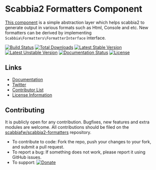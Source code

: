 # Scabbia2 Formatters Component

[This component](https://github.com/scabbiafw/scabbia2-formatters/) is a simple abstraction layer which helps scabbia2 to generate output in various formats such as Html, Console and etc. New formatters can be derived by implementing `Scabbia\Formatters\FormatterInterface` interface.

[![Build Status](https://travis-ci.org/scabbiafw/scabbia2-formatters.png?branch=master)](https://travis-ci.org/scabbiafw/scabbia2-formatters)
[![Total Downloads](https://poser.pugx.org/scabbiafw/scabbia2-formatters/downloads.png)](https://packagist.org/packages/scabbiafw/scabbia2-formatters)
[![Latest Stable Version](https://poser.pugx.org/scabbiafw/scabbia2-formatters/v/stable)](https://packagist.org/packages/scabbiafw/scabbia2-formatters)
[![Latest Unstable Version](https://poser.pugx.org/scabbiafw/scabbia2-formatters/v/unstable)](https://packagist.org/packages/scabbiafw/scabbia2-formatters)
[![Documentation Status](https://readthedocs.org/projects/scabbia2-documentation/badge/?version=latest)](http://docs.scabbiafw.com/)
[![License](https://poser.pugx.org/scabbiafw/scabbia2-formatters/license.png)](https://packagist.org/packages/scabbiafw/scabbia2-formatters)

## Links
- [Documentation](http://docs.scabbiafw.com/)
- [Twitter](https://twitter.com/scabbiafw)
- [Contributor List](contributors.md)
- [License Information](LICENSE)


## Contributing
It is publicly open for any contribution. Bugfixes, new features and extra modules are welcome. All contributions should be filed on the [scabbiafw/scabbia2-formatters](https://github.com/scabbiafw/scabbia2-formatters) repository.

* To contribute to code: Fork the repo, push your changes to your fork, and submit a pull request.
* To report a bug: If something does not work, please report it using GitHub issues.
* To support: [![Donate](https://www.paypalobjects.com/en_US/i/btn/btn_donate_LG.gif)](https://www.paypal.com/cgi-bin/webscr?cmd=_s-xclick&hosted_button_id=BXNMWG56V6LYS)
